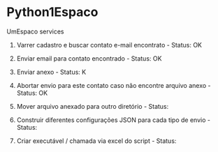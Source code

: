 # Python1Espaco
UmEspaco services

1) Varrer cadastro e buscar contato e-mail encontrato - Status: OK
 
2) Enviar email para contato encontrado - Status: OK
 
3) Enviar anexo - Status: K
  
4) Abortar envio para este contato caso não encontre arquivo anexo - Status: OK
  
4) Mover arquivo anexado para outro diretório - Status: 
  
5) Construir diferentes configurações JSON para cada tipo de envio - Status: 

6) Criar executável / chamada via excel do script - Status: 

